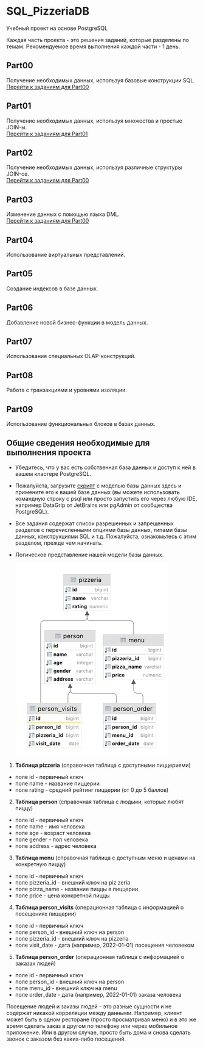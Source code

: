 # SQL_PizzeriaDB
Учебный проект на основе PostgreSQL

Каждая часть проекта - это решения заданий, которые разделены по темам. Рекомендуемое время выполнения каждой части - 1 день.  

## Part00

Получение необходимых данных, используя базовые конструкции SQL.  
[Перейти к заданиям для Part00](part00/Tasks_for_day00.md)

## Part01

Получение необходимых данных, используя множества и простые JOIN-ы.  
[Перейти к заданиям для Part01](part01/Tasks_for_day01.md)

## Part02

Получение необходимых данных, используя различные структуры JOIN-ов.  
[Перейти к заданиям для Part00](part02/Tasks_for_day02.md)

## Part03

Изменение данных с помощью языка DML.  
[Перейти к заданиям для Part00](part03/Tasks_for_day03.md)

## Part04

Использование виртуальных представлений.

## Part05

Cоздание индексов в базе данных.

## Part06

Добавление новой бизнес-функции в модель данных.

## Part07

Использование специальных OLAP-конструкций.

## Part08

Работа с транзакциями и уровнями изоляции.

## Part09

Использование функциональных блоков в базах данных.

## Общие сведения необходимые для выполнения проекта

- Убедитесь, что у вас есть собственная база данных и доступ к ней в вашем кластере PostgreSQL.
- Пожалуйста, загрузите [скрипт](materials/model.sql) с моделью базы данных здесь и примените его к вашей базе данных (вы можете использовать командную строку с psql или просто запустить его через любую IDE, например DataGrip от JetBrains или pgAdmin от сообщества PostgreSQL).
- Все задания содержат список разрешенных и запрещенных разделов с перечисленными опциями базы данных, типами базы данных, конструкциями SQL и т.д. Пожалуйста, ознакомьтесь с этим разделом, прежде чем начинать.
- Логическое представление нашей модели базы данных.

  ![schema](materials/images/schema.png)  


1. **Таблица pizzeria** (справочная таблица с доступными пиццериями)
- поле id - первичный ключ
- поле name - название пиццерии
- поле rating - средний рейтинг пиццерии (от 0 до 5 баллов)
2. **Таблица person** (справочная таблица с людьми, которые любят пиццу)
- поле id - первичный ключ
- поле name - имя человека
- поле age - возраст человека
- поле gender - пол человека
- поле address - адрес человека
3. **Таблица menu** (справочная таблица с доступным меню и ценами на конкретную пиццу)
- поле id - первичный ключ
- поле pizzeria_id - внешний ключ на piz
zeria
- поле pizza_name - название пиццы в пиццерии
- поле price - цена конкретной пиццы
4. **Таблица person_visits** (операционная таблица с информацией о посещениях пиццерии)
- поле id - первичный ключ
- поле person_id - внешний ключ на person
- поле pizzeria_id - внешний ключ на pizzeria
- поле visit_date - дата (например, 2022-01-01) посещения человеком
5. **Таблица person_order** (операционная таблица с информацией о заказах людей)
- поле id - первичный ключ
- поле person_id - внешний ключ на person
- поле menu_id - внешний ключ на menu
- поле order_date - дата (например, 2022-01-01) заказа человека

Посещение людей и заказы людей - это разные сущности и не содержат никакой корреляции между данными. Например, клиент может быть в одном ресторане (просто просматривая меню) и в это же время сделать заказ в другом по телефону или через мобильное приложение. Или в другом случае, просто быть дома и снова сделать звонок с заказом без каких-либо посещений.